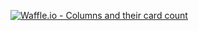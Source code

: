 [![Waffle.io - Columns and their card count](https://badge.waffle.io/veera83372/Security-Assesment.svg?columns=all)](https://waffle.io/veera83372/Security-Assesment)
